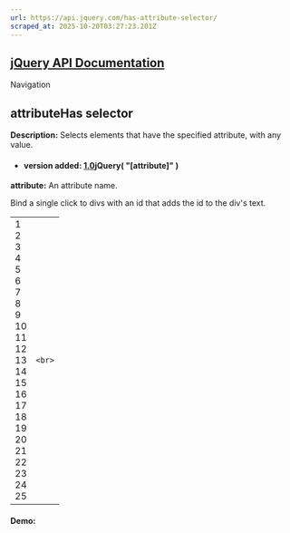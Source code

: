 ```yaml
---
url: https://api.jquery.com/has-attribute-selector/
scraped_at: 2025-10-20T03:27:23.201Z
---
```


## [jQuery API Documentation](https://jquery.com/ "jQuery API Documentation")

Navigation

## attributeHas selector

**Description:** Selects elements that have the specified attribute, with any value.

- #### version added: [1.0](https://api.jquery.com/category/version/1.0/)jQuery( "\[attribute\]" )


**attribute:** An attribute name.


Bind a single click to divs with an id that adds the id to the div's text.

|     |     |
| --- | --- |
| 1<br>2<br>3<br>4<br>5<br>6<br>7<br>8<br>9<br>10<br>11<br>12<br>13<br>14<br>15<br>16<br>17<br>18<br>19<br>20<br>21<br>22<br>23<br>24<br>25 | ```<br>``` |

#### Demo: